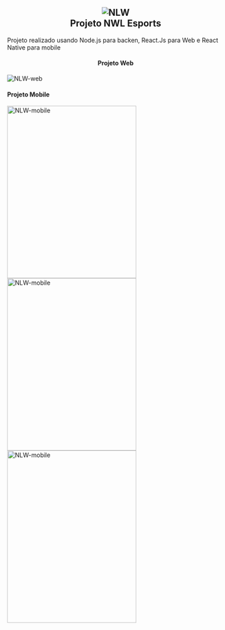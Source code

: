 <h2 align="center">
  <img alt="NLW" src="https://user-images.githubusercontent.com/26943148/190937057-6e0412cc-ab88-4267-8574-bde93a62ca1e.png"/>
  <br />
  Projeto NWL Esports
</h2>

<p> Projeto realizado usando Node.js para backen, React.Js para Web e React Native para mobile </p>


<h4 align="center">Projeto Web</h4>
<img alt="NLW-web" src="https://user-images.githubusercontent.com/26943148/190937141-17f1b3f0-64ea-4632-a046-87a1d128c716.png" />

<h4>Projeto Mobile</h4>
<img alt="NLW-mobile" src="https://user-images.githubusercontent.com/26943148/190937323-a3633264-1af2-45af-9a9b-7dcc575b6a34.jpeg" width="300" height="400"/>
<br />
<img alt="NLW-mobile" src="https://user-images.githubusercontent.com/26943148/190937337-bf5a13a6-7926-4f7a-8235-8dc800086118.jpeg" width="300" height="400"/>
<br />
<img alt="NLW-mobile" src="https://user-images.githubusercontent.com/26943148/190937440-a95ec31a-3739-492e-878b-68921d5a3301.jpeg" width="300" height="400"/>

